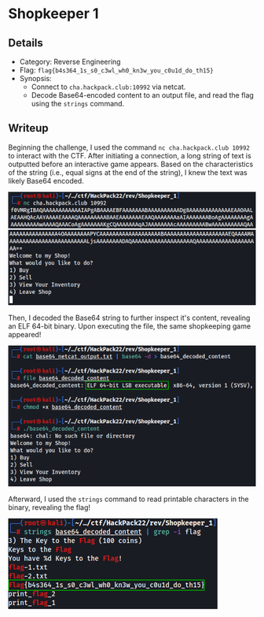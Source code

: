 # Shopkeeper 1
## Details
- Category: Reverse Engineering
- Flag: `flag{b4s364_1s_s0_c3wl_wh0_kn3w_you_c0u1d_do_th15}`
- Synopsis:
	- Connect to `cha.hackpack.club:10992` via netcat.
	- Decode Base64-encoded content to an output file, and read the flag using the `strings` command.
## Writeup
Beginning the challenge, I used the command `nc cha.hackpack.club 10992` to interact with the CTF. After initiating a connection, a long string of text is outputted before an interactive game appears. Based on the characteristics of the string (i.e., equal signs at the end of the string), I knew the text was likely Base64 encoded.

![image](https://raw.githubusercontent.com/greysonevans/HackPackCTF_2022_Writeups/main/images/Pasted%20image%2020220410152521.png)
![image](https://raw.githubusercontent.com/greysonevans/HackPackCTF_2022_Writeups/main/images/Pasted%20image%2020220410152544.png)

Then, I decoded the Base64 string to further inspect it's content, revealing an ELF 64-bit binary. Upon executing the file, the same shopkeeping game appeared!

![image](https://raw.githubusercontent.com/greysonevans/HackPackCTF_2022_Writeups/main/images/Pasted%20image%2020220410153620.png)

Afterward, I used the `strings` command to read printable characters in the binary, revealing the flag!

![image](https://raw.githubusercontent.com/greysonevans/HackPackCTF_2022_Writeups/main/images/Pasted%20image%2020220410153958.png)
